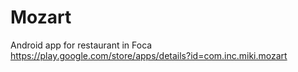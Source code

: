 # Mozart
Android app for restaurant in Foca 
https://play.google.com/store/apps/details?id=com.inc.miki.mozart
